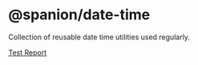 # @spanion/date-time

Collection of reusable date time utilities used regularly.

[Test Report](../report/index.html)
